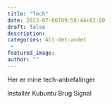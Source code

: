 ```yaml
---
title: "Tech"
date: 2023-07-06T09:50:44+02:00
draft: false
description:
categories: Alt-det-andet
 -
featured_image:
author: ""
---
```


Her er mine tech-anbefalinger

Installér Kubuntu
Brug Signal

